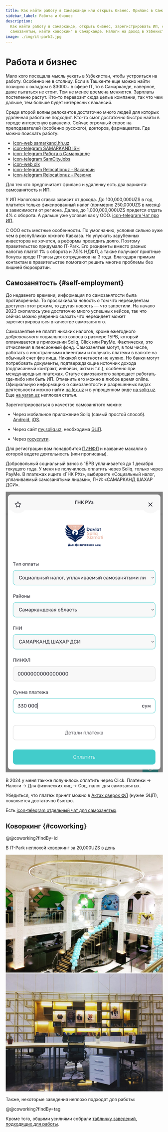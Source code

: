 ```yaml
---
title: Как найти работу в Самарканде или открыть бизнес. Фриланс в Самарканде.
sidebar_label: Работа и бизнес
description:
  Как найти работу в Самарканде, открыть бизнес, зарегистрировать ИП, стать
  самозанятым, найти коворкинг в Самарканде. Налоги на доход в Узбекистане.
image: ./img/it-park2.jpg
---
```


# Работа и бизнес

Мало кого посещала мысль уехать в Узбекистан, чтобы устроиться на работу.
Особенно не в столицу. Если в Ташкенте еще можно найти позицию с окладом в
$3000+ в сфере IT, то в Самарканде, наверное, даже пытаться не стоит. Тем не
менее времена меняются. Зарплаты постепенно растут. Кто-то перевозит сюда целые
компании, так что чем дальше, тем больше будет интересных вакансий.

Среди второй волны релокантов достаточно много людей для которых удаленная
работа не подходит. Кто-то смог достаточно быстро найти в городе интересную
вакансию. Сейчас огромный спрос на преподавателей (особенно русского), докторов,
фармацевтов. Где можно поискать работу:

- [icon-web samarkand.hh.uz](https://samarkand.hh.uz/)
- [icon-telegram SAMARKAND ISH](https://t.me/samarqand_rabota_ish)
- [icon-telegram Работа в Самарканде](https://t.me/samarkandvakansiya)
- [icon-telegram SamCityJobs](https://t.me/samcityjobs)
- [icon-web olx](https://www.olx.uz/d/rabota/samarkand/)
- [icon-telegram Relocationuz - Вакансии](https://t.me/+XfqwsMFvUBtlNzEy)
- [icon-telegram Relocationuz - Резюме](https://t.me/+mxhNi7eV-D41YmRi)

Для тех кто предпочитает фриланс и удаленку есть два варианта: самозанятость и
ИП.

У ИП Налоговая ставка зависит от дохода. До 100,000,000UZS в год платится только
фиксированный налог (примерно 250,000UZS в месяц) в зависимости от региона.
Далее, до 1,000,000,000UZS придется отдать 4% с оборота. А дальше уже условия
как у ООО. [icon-telegram Чат про ИП](https://t.me/YATT_UZ).

C ООО есть местные особенности. По умолчанию, условия сильно хуже чем в
республиках южного Кавказа. Но упускать зарубежных инвесторов не хочется, а
реформы проводить долго. Поэтому правительство придумало IT-Park. Его резиденты
вместо разных налогов платят 1% с оборота и 7.5% НДФЛ, а также получают приятные
бонусы вроде IT-визы для сотрудников на 3 года. Благодаря прямым контактам в
правительстве помогают решить многие проблемы без лишней бюрократии.

## Самозанятость {#self-employment}

До недавнего времени, информация по самозанятости была противоречива. То
проскакивала новость о том что нерезидентам доступен этот режим, то другая
новость — что запретили. На начало 2023 скопилось уже достаточно много успешных
кейсов, так что сейчас можно уверенно сказать что нерезидент может
зарегистрироваться в качестве самозанятого.

Самозанятые не платят никаких налогов, кроме ежегодного _добровольного_
социального взноса в размере 1БРВ, который оплачивается в приложении Soliq,
Click или PayMe. Фактически, это отчисления в пенсионный фонд. Самозанятые
могут, в том числе, работать с иностранными клиентами и получать платежи в
валюте на обычный счет физ лица. Никакой отчетности не нужно. Но банки могут
потребовать документы, подтверждающие источник дохода (подписанный контракт,
инвойсы, акты и т.п.), особенно при международных платежах. Статус самозанятого
запрещает работать где-либо или быть ИП. Отменить его можно в любое время
online. Официальную информацию о самозанятости и разрешенных видах деятельности
можно найти [на lex.uz](https://lex.uz/docs/4849605) и в упрощенном виде
[на soliq.uz](https://soliq.uz/press-services/news/show/na-chto-obratit-vnimanie-pri-registratsii-v-kachestve-samozanyatogo?lang=ru).
Еще [на yaran.uz](https://yaran.uz/samozanyatye-lica-v-2021g/) неплохая статья.

Зарегистрироваться в качестве самозанятого можно:

- Через мобильное приложение Soliq (самый простой способ).
  [Android](https://play.google.com/store/apps/details?id=uz.soliq.mobile),
  [iOS](https://apps.apple.com/uz/app/soliq/id1518038410).

- Через сайт [my.soliq.uz](https://my.soliq.uz/main/?lang=ru), необходима
  [ЭЦП](../services/government.md#e-signature).

- Через [госуслуги](https://my.gov.uz/ru/service/491).

Для регистрации вам понадобится [ПИНФЛ](../services/government.md#pinfl) и
название махалли в которой ведете деятельность (или прописаны).

Добровольный социальный взнос в 1БРВ уплачивается до 1 декабря текущего года. У
меня не получилось оплатить через Soliq, только через PayMe. В платежах ищите
«ГНК РУз», выбираете «Социальный налог, уплачиваемый самозанятыми лицами», ГНИ:
«САМАРКАНД ШАХАР ДСИ».

![Оплата социального налога на самозанятого](img/self-employment-tax.png)

В 2024 у меня так-же получилось оплатить через Click: Платежи → Налоги → Для
физических лиц → Соц. налог для самозанятых.

Убедиться, что платеж принят можно в
[Актах сверок ФЛ](https://my3.soliq.uz/remotes-services/kls/individual-act)
(нужен ЭЦП), появляется достаточно быстро.

Есть
[icon-telegram отдельный чат для самозанятых](https://t.me/self_employment_uz).

## Коворкинг {#coworking}

@@coworking?findBy=id

В IT-Park неплохой коворкинг за 20,000UZS в день

![IT-Park](img/it-park1.jpg) ![IT-Park](img/it-park2.jpg)

Также, некоторые заведения неплохо подходят для работы:

@@coworking?findBy=tag

Кроме того, общими усилиями собрали
[табличку заведений, подходящих для работы](https://docs.google.com/spreadsheets/d/1IWz5-XmvrCZNRc4jXp7Bm9ZA0JYWGPcFFAgN2wDXwQI/edit?usp=sharing).
